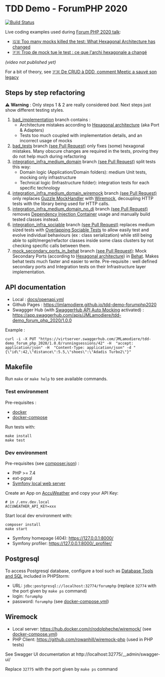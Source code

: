 # TDD Demo - ForumPHP 2020

[![Build Status](https://travis-ci.com/JMLamodiere/tdd-demo-forumphp2020.svg?branch=main)](https://travis-ci.com/JMLamodiere/tdd-demo-forumphp2020)

Live coding examples used during [Forum PHP 2020 talk](https://event.afup.org/forum-php-2020/programme-forum-php-2020/#3414):

- [:uk: Too many mocks killed the test: What Hexagonal Architecture has changed](https://speakerdeck.com/jmlamodiere/too-many-mocks-killed-the-test-what-hexagonal-architecture-has-changed)
- [:fr: Trop de mock tue le test : ce que l'archi hexagonale a changé](https://speakerdeck.com/jmlamodiere/trop-de-mock-tue-le-test-ce-que-larchi-hexagonale-a-change)

*(video not published yet)*

For a bit of theory, see [:fr: De CRUD à DDD, comment Meetic a sauvé son legacy](https://afup.org/talks/3037-de-crud-a-ddd-comment-meetic-a-sauve-son-legacy)

## Steps by step refactoring

:warning: **Warning** : Only steps 1 & 2 are really considered *bad*. Next steps just show different testing styles.

1. [bad_implementation](https://github.com/JMLamodiere/tdd-demo-forumphp2020/tree/bad_implementation) branch
contains :
    - Architecture mistakes according to [Hexagonal architecture](https://alistair.cockburn.us/hexagonal-architecture/) (aka Port & Adapters)
    - Tests too much coupled with implementation details, and an incorrect usage of mocks
1. [bad_tests](https://github.com/JMLamodiere/tdd-demo-forumphp2020/tree/bad_tests) branch
[(see Pull Request)](https://github.com/JMLamodiere/tdd-demo-forumphp2020/pull/12) only fixes (some) hexagonal mistakes.
Many obscure changes are required in the tests, proving they do not help much during refactoring
1. [integration_infra_medium_domain](https://github.com/JMLamodiere/tdd-demo-forumphp2020/tree/integration_infra_medium_domain) branch
[(see Pull Request)](https://github.com/JMLamodiere/tdd-demo-forumphp2020/pull/13) split tests this way:
    - Domain logic (Application/Domain folders): medium Unit tests, mocking only infrastructure
    - Technical logic (Infrastructure folder): integration tests for each specific technology
1. [integration_infra_medium_domain_wiremock](https://github.com/JMLamodiere/tdd-demo-forumphp2020/tree/integration_infra_medium_domain_wiremock) branch
[(see Pull Request)](https://github.com/JMLamodiere/tdd-demo-forumphp2020/pull/14)
only replaces [Guzzle MockHandler](https://docs.guzzlephp.org/en/stable/testing.html) with [Wiremock](#wiremock),
decoupling HTTP tests with the library being used for HTTP calls.
1. [integration_infra_medium_domain_no_di](https://github.com/JMLamodiere/tdd-demo-forumphp2020/tree/integration_infra_medium_domain_no_di) branch
   [(see Pull Request)](https://github.com/JMLamodiere/tdd-demo-forumphp2020/pull/15)
   removes [Dependency Injection Container](https://www.loosecouplings.com/2011/01/dependency-injection-using-di-container.html)
   usage and manually build tested classes instead.
1. [integration_infra_sociable](https://github.com/JMLamodiere/tdd-demo-forumphp2020/tree/integration_infra_sociable) branch
   [(see Pull Request)](https://github.com/JMLamodiere/tdd-demo-forumphp2020/pull/16)
   replaces medium sized tests with [Overlapping Sociable Tests](https://www.jamesshore.com/v2/blog/2018/testing-without-mocks#sociable-tests)
   to allow easily test and evolve individual behaviours (ex : class serialization) while still being able to
   split/merge/refactor classes inside some class clusters by not checking specific calls between them.
1. [mock_secondary_ports_in_behat](https://github.com/JMLamodiere/tdd-demo-forumphp2020/tree/mock_secondary_ports_in_behat) branch
   [(see Pull Request)](https://github.com/JMLamodiere/tdd-demo-forumphp2020/pull/18): Mock Secondary Ports
   (according to [Hexagonal architecture](https://alistair.cockburn.us/hexagonal-architecture/)) in
   [Behat](https://behat.org). Makes behat tests much faster and
   easier to write. Pre-requisite : well defined secondary ports and Integration tests on their
   Infrastructure layer implementation.

## API documentation

- Local : [docs/openapi.yml](docs/openapi.yml)
- Github Pages : https://jmlamodiere.github.io/tdd-demo-forumphp2020
- Swaggger Hub (with [SwaggerHub API Auto Mocking](https://app.swaggerhub.com/help/integrations/api-auto-mocking)
activated) : https://app.swaggerhub.com/apis/JMLamodiere/tdd-demo_forum_php_2020/1.0.0

Example :

    curl -i -X PUT "https://virtserver.swaggerhub.com/JMLamodiere/tdd-demo_forum_php_2020/1.0.0/runningsessions/42" -H  "accept: application/json" -H  "Content-Type: application/json" -d "{\"id\":42,\"distance\":5.5,\"shoes\":\"Adadis Turbo2\"}"

## Makefile

Run `make` or `make help` to see available commands.

### Test environment

Pre-requisites :

- [docker](https://www.docker.com/)
- [docker-compose](https://docs.docker.com/compose/)

Run tests with:

    make install
    make test

### Dev environment

Pre-requisites (see [composer.json](composer.json)) :

- PHP >= 7.4
- ext-pgsql
- [Symfony local web server](https://symfony.com/doc/current/setup/symfony_server.html)

Create an App on [AccuWeather](https://developer.accuweather.com/) and copy your API Key:

```
# in /.env.dev.local
ACCUWEATHER_API_KEY=xxx
```

Start local dev environment with:

```
composer install
make start
```

- Symfony homepage (404): https://127.0.0.1:8000/
- Symfony profiler: https://127.0.0.1:8000/_profiler/

## Postgresql

To access Postgresql database, configure a tool such as
[Database Tools and SQL](https://www.jetbrains.com/help/phpstorm/connecting-to-a-database.html#connect-to-postgresql-database)
included in PHPStorm:

- URL: `jdbc:postgresql://localhost:32774/forumphp` (replace `32774` with the port given by `make ps` command)
- login: `forumphp`
- password: `forumphp` (see [docker-compose.yml](docker-compose.yml))

## Wiremock

- Local server: https://hub.docker.com/r/rodolpheche/wiremock/ (see [docker-compose.yml](docker-compose.yml))
- PHP Client: https://github.com/rowanhill/wiremock-php (used in PHP tests)

See Swagger UI documentation at http://localhost:32775/__admin/swagger-ui/

Replace `32775` with the port given by `make ps` command
